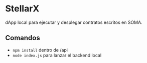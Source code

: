 # StellarX

dApp local para ejecutar y desplegar contratos escritos en SOMA.

## Comandos

- `npm install` dentro de /api
- `node index.js` para lanzar el backend local
